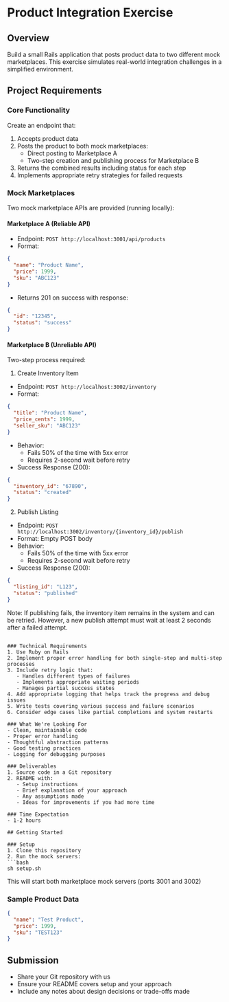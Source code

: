 # Product Integration Exercise

## Overview
Build a small Rails application that posts product data to two different mock marketplaces. This exercise simulates real-world integration challenges in a simplified environment.

## Project Requirements

### Core Functionality
Create an endpoint that:
1. Accepts product data
2. Posts the product to both mock marketplaces:
   - Direct posting to Marketplace A
   - Two-step creation and publishing process for Marketplace B
3. Returns the combined results including status for each step
4. Implements appropriate retry strategies for failed requests

### Mock Marketplaces
Two mock marketplace APIs are provided (running locally):

#### Marketplace A (Reliable API)
- Endpoint: `POST http://localhost:3001/api/products`
- Format:
```json
{
  "name": "Product Name",
  "price": 1999,
  "sku": "ABC123"
}
```
- Returns 201 on success with response:
```json
{
  "id": "12345",
  "status": "success"
}
```

#### Marketplace B (Unreliable API)
Two-step process required:

1. Create Inventory Item
- Endpoint: `POST http://localhost:3002/inventory`
- Format:
```json
{
  "title": "Product Name",
  "price_cents": 1999,
  "seller_sku": "ABC123"
}
```
- Behavior:
  - Fails 50% of the time with 5xx error
  - Requires 2-second wait before retry
- Success Response (200):
```json
{
  "inventory_id": "67890",
  "status": "created"
}
```

2. Publish Listing
- Endpoint: `POST http://localhost:3002/inventory/{inventory_id}/publish`
- Format: Empty POST body
- Behavior:
  - Fails 50% of the time with 5xx error
  - Requires 2-second wait before retry
- Success Response (200):
```json
{
  "listing_id": "L123",
  "status": "published"
}
```

Note: If publishing fails, the inventory item remains in the system and can be retried. However, a new publish attempt must wait at least 2 seconds after a failed attempt.
```

### Technical Requirements
1. Use Ruby on Rails
2. Implement proper error handling for both single-step and multi-step processes
3. Include retry logic that:
   - Handles different types of failures
   - Implements appropriate waiting periods
   - Manages partial success states
4. Add appropriate logging that helps track the progress and debug issues
5. Write tests covering various success and failure scenarios
6. Consider edge cases like partial completions and system restarts

### What We're Looking For
- Clean, maintainable code
- Proper error handling
- Thoughtful abstraction patterns
- Good testing practices
- Logging for debugging purposes

### Deliverables
1. Source code in a Git repository
2. README with:
   - Setup instructions
   - Brief explanation of your approach
   - Any assumptions made
   - Ideas for improvements if you had more time

### Time Expectation
- 1-2 hours

## Getting Started

### Setup
1. Clone this repository
2. Run the mock servers:
```bash
sh setup.sh
```
This will start both marketplace mock servers (ports 3001 and 3002)

### Sample Product Data
```json
{
  "name": "Test Product",
  "price": 1999,
  "sku": "TEST123"
}
```

## Submission
- Share your Git repository with us
- Ensure your README covers setup and your approach
- Include any notes about design decisions or trade-offs made